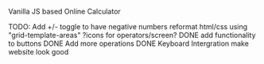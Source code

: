 Vanilla JS based Online Calculator

TODO:
Add +/- toggle to have negative numbers
reformat html/css using "grid-template-areas"
?icons for operators/screen? DONE
add functionality to buttons DONE
Add more operations DONE
Keyboard Intergration
make website look good